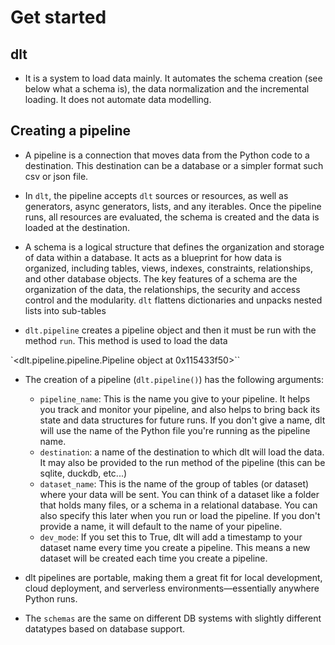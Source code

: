 # Get started

## dlt 

- It is a system to load data mainly. It automates the schema creation (see below what a schema is), the data normalization and the incremental loading. It does not automate data modelling.







## Creating a pipeline

- A pipeline is a connection that moves data from the Python code to a destination. This destination can be a database or a simpler format such csv or json file. 

- In `dlt`, the pipeline accepts `dlt` sources or resources, as well as generators, async generators, lists, and any iterables. Once the pipeline runs, all resources are evaluated, the schema is created and the data is loaded at the destination. 

- A schema is a logical structure that defines the organization and storage of data within a database. It acts as a blueprint for how data is organized, including tables, views, indexes, constraints, relationships, and other database objects. The key features of a schema are the organization of the data, the relationships, the security and access control and the modularity. `dlt` flattens dictionaries and unpacks nested lists into sub-tables


- `dlt.pipeline` creates a pipeline object and then it must be run with the method `run`. This method is used to load the data

`<dlt.pipeline.pipeline.Pipeline object at 0x115433f50>``

- The creation of a pipeline (`dlt.pipeline()`) has the following arguments:

    - `pipeline_name`: This is the name you give to your pipeline. It helps you track and monitor your pipeline, and also helps to bring back its state and data structures for future runs. If you don't give a name, dlt will use the name of the Python file you're running as the pipeline name.
    - `destination`: a name of the destination to which dlt will load the data. It may also be provided to the run method of the pipeline (this can be sqlite, duckdb, etc...)
    - `dataset_name`: This is the name of the group of tables (or dataset) where your data will be sent. You can think of a dataset like a folder that holds many files, or a schema in a relational database. You can also specify this later when you run or load the pipeline. If you don't provide a name, it will default to the name of your pipeline.
    - `dev_mode`: If you set this to True, dlt will add a timestamp to your dataset name every time you create a pipeline. This means a new dataset will be created each time you create a pipeline.

- dlt pipelines are portable, making them a great fit for local development, cloud deployment, and serverless environments—essentially anywhere Python runs.

- The `schemas` are the same on different DB systems with slightly different datatypes based on database support.